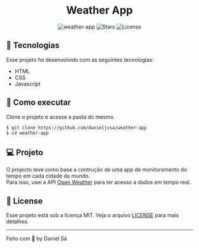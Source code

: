<h1 align="center">
   Weather App
</h1>

<p align="center">
  <img src="https://img.shields.io/static/v1?label=App&message=weather-app&color=8257E5&labelColor=000000" alt="weather-app" />
  
  <img src="https://img.shields.io/github/stars/danieljvsa/weather-app?label=stars&message=MIT&color=8257E5&labelColor=000000" alt="Stars">

  <img  src="https://img.shields.io/static/v1?label=license&message=MIT&color=8257E5&labelColor=000000" alt="License">   
</p>



## 🧪 Tecnologias

Esse projeto foi desenvolvido com as seguintes tecnologias:

- HTML
- CSS
- Javascript

## 🚀 Como executar

Clone o projeto e acesse a pasta do mesmo.

```bash
$ git clone https://github.com/danieljvsa/weather-app
$ cd weather-app
```

## 💻 Projeto

O projecto teve como base a contrução de uma app de monitoramento do tempo em cada cidade do mundo. <br>
Para isso, usei a API [Open Weather](https://openweathermap.org/) para ter acesso a dados em tempo real.


## 📝 License

Esse projeto está sob a licença MIT. Veja o arquivo [LICENSE](LICENSE.md) para mais detalhes.

---

Feito com 💜 by Daniel Sá 

